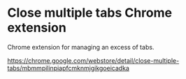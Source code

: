 Close multiple tabs Chrome extension
==================================

Chrome extension for managing an excess of tabs.

https://chrome.google.com/webstore/detail/close-multiple-tabs/mbmmpilinpiapfcmknmjgikgoeicadka

